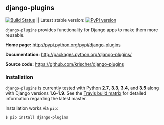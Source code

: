 ## django-plugins

[![Build Status](https://travis-ci.org/krischer/django-plugins.svg?branch=master)](https://travis-ci.org/krischer/django-plugins) ||  Latest stable version: [![PyPI version](https://badge.fury.io/py/django-plugins.svg)](https://badge.fury.io/py/django-plugins)

`django-plugins` provides functionality for Django apps to make them more
reusable.

**Home page:** http://pypi.python.org/pypi/django-plugins

**Documentation:** http://packages.python.org/django-plugins/

**Source code:** https://github.com/krischer/django-plugins

### Installation

`django-plugins` is currently tested with Python **2.7**, **3.3**, **3.4**, and
**3.5** along with Django versions **1.6**-**1.9**. See the [Travis build
matrix](https://travis-ci.org/krischer/django-plugins) for detailed information
regarding the latest master.

Installation works via `pip`:

```bash
$ pip install django-plugins
```
